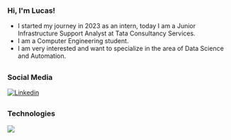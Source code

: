 ### Hi, I'm Lucas!

- I started my journey in 2023 as an intern, today I am a Junior Infrastructure Support Analyst at Tata Consultancy Services.
- I am a Computer Engineering student.
- I am very interested and want to specialize in the area of ​​Data Science and Automation.

##
### Social Media
[![Linkedin](https://img.shields.io/badge/LinkedIn-0077B5?style=for-the-badge&logo=linkedin&logoColor=white)](https://www.linkedin.com/in/lucaspolli/)

##
### Technologies
<img src="https://skillicons.dev/icons?i=py,pandas,selenium,matplotlib,mysql&theme=dark&perline=1"/>

<!--
**lucasspolli/lucasspolli** is a ✨ _special_ ✨ repository because its `README.md` (this file) appears on your GitHub profile.

Here are some ideas to get you started:

- 🔭 I’m currently working on ...
- 🌱 I’m currently learning ...
- 👯 I’m looking to collaborate on ...
- 🤔 I’m looking for help with ...
- 💬 Ask me about ...
- 📫 How to reach me: ...
- 😄 Pronouns: ...
- ⚡ Fun fact: ...
-->
